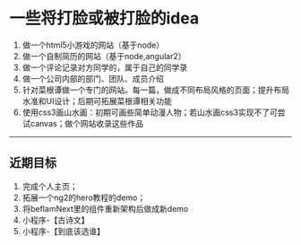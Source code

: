 # 一些将打脸或被打脸的idea

1. 做一个html5小游戏的网站（基于node）
2. 做一个自制简历的网站（基于node,angular2）
3. 做一个评论记录对方同学的，属于自己的同学录
4. 做一个公司内部的部门、团队、成员介绍
5. 针对菜根谭做一个专门的网站。每一篇，做成不同布局风格的页面；提升布局水准和UI设计；后期可拓展菜根谭相关功能
6. 使用css3画山水画：初期可画些简单动漫人物；若山水画css3实现不了可尝试canvas；做个网站收录这些作品

---

## 近期目标

1. 完成个人主页；
2. 拓展一个ng2的hero教程的demo；
3. 将beflamNext里的组件重新架构后做成新demo
4. 小程序-【古诗文】
5. 小程序-【到底该选谁】